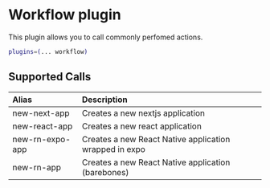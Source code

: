 # Workflow plugin

This plugin allows you to call commonly perfomed actions.

```zsh
plugins=(... workflow)
```



## Supported Calls

| Alias                       | Description                                                                              |
| :---------------------------| :--------------------------------------------------------------------------------------- |
| new-next-app <app-name>     | Creates a new nextjs application                                                         |
| new-react-app <app-name>    | Creates a new react application                                                          |
| new-rn-expo-app <app-name>  | Creates a new React Native application wrapped in expo                                   |
| new-rn-app <app-name>       | Creates a new React Native application (barebones)                                       |
